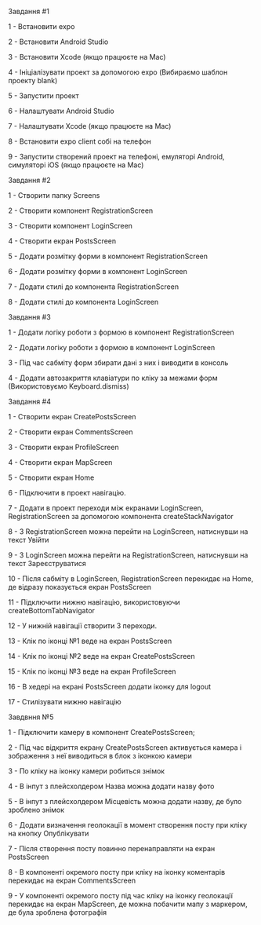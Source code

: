 Завдання #1

1 - Встановити expo

2 - Встановити Android Studio

3 - Встановити Xcode (якщо працюєте на Mac)

4 - Ініціалізувати проект за допомогою expo (Вибираємо шаблон проекту blank)

5 - Запустити проект

6 - Налаштувати Android Studio

7 - Налаштувати Xcode (якщо працюєте на Mac)

8 - Встановити expo client собі на телефон

9 - Запустити створений проект на телефоні, емуляторі Android, симуляторі iOS (якщо працюєте на Mac)

Завдання #2

1 - Створити папку Screens

2 - Створити компонент RegistrationScreen

3 - Створити компонент LoginScreen

4 - Створити екран PostsScreen

5 - Додати розмітку форми в компонент RegistrationScreen

6 - Додати розмітку форми в компонент LoginScreen

7 - Додати стилі до компонента RegistrationScreen

8 - Додати стилі до компонента LoginScreen

Завдання #3

1 - Додати логіку роботи з формою в компонент RegistrationScreen

2 - Додати логіку роботи з формою в компонент LoginScreen

3 - Під час сабміту форм збирати дані з них і виводити в консоль

4 - Додати автозакриття клавіатури по кліку за межами форм (Використовуємо Keyboard.dismiss)

Завдання #4

1 - Створити екран CreatePostsScreen

2 - Створити екран CommentsScreen

3 - Створити екран ProfileScreen

4 - Створити екран MapScreen

5 - Створити екран Home

6 - Підключити в проект навігацію.

7 - Додати в проект переходи між екранами LoginScreen,
RegistrationScreen за допомогою компонента createStackNavigator

8 - З RegistrationScreen можна перейти на LoginScreen, натиснувши на текст Увійти

9 - З LoginScreen можна перейти на RegistrationScreen, натиснувши на текст Зареєструватися

10 - Після сабміту в LoginScreen, RegistrationScreen перекидає на Home, де відразу показується екран PostsScreen

11 - Підключити нижню навігацію, використовуючи createBottomTabNavigator

12 - У нижній навігації створити 3 переходи.

13 - Клік по іконці №1 веде на екран PostsScreen

14 - Клік по іконці №2 веде на екран CreatePostsScreen

15 - Клік по іконці №3 веде на екран ProfileScreen

16 - В хедері на екрані PostsScreen додати іконку для logout

17 - Стилізувати нижню навігацію

Завдвння №5

1 - Підключити камеру в компонент CreatePostsScreen;

2 - Під час відкриття екрану CreatePostsScreen активується камера і зображення з неї виводиться в блок з іконкою камери

3 - По кліку на іконку камери робиться знімок

4 - В інпут з плейсхолдером Назва можна додати назву фото

5 - В інпут з плейсхолдером Місцевість можна додати назву, де було зроблено знімок

6 - Додати визначення геолокації в момент створення посту при кліку на кнопку Опублікувати

7 - Після створення посту повинно перенаправляти на екран PostsScreen

8 - В компоненті окремого посту при кліку на іконку коментарів перекидає на екран CommentsScreen

9 - У компоненті окремого посту під час кліку на іконку геолокації перекидає на екран MapScreen, де можна побачити мапу з маркером, де була зроблена фотографія
